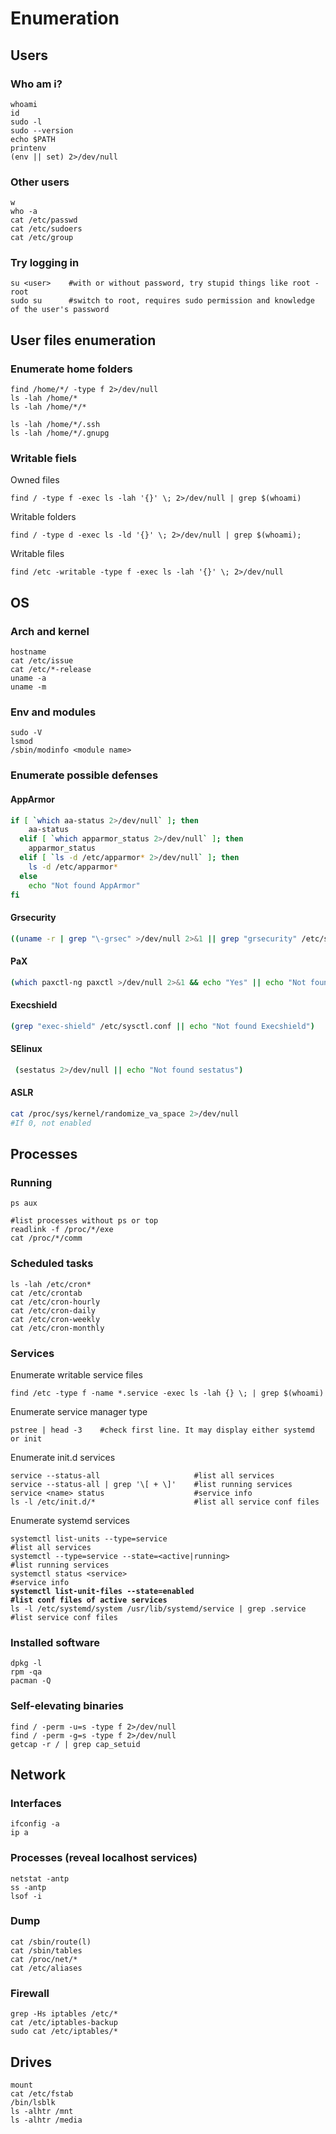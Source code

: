 # Enumeration

## Users

### Who am i?

```
whoami
id
sudo -l
sudo --version
echo $PATH
printenv
(env || set) 2>/dev/null
```

### Other users

```
w
who -a
cat /etc/passwd
cat /etc/sudoers
cat /etc/group
```

### Try logging in

```
su <user>    #with or without password, try stupid things like root - root
sudo su      #switch to root, requires sudo permission and knowledge of the user's password
```

## User files enumeration

### Enumerate home folders

```
find /home/*/ -type f 2>/dev/null
ls -lah /home/*
ls -lah /home/*/*

ls -lah /home/*/.ssh
ls -lah /home/*/.gnupg
```

### Writable fiels

Owned files

```
find / -type f -exec ls -lah '{}' \; 2>/dev/null | grep $(whoami)
```

Writable folders

```
find / -type d -exec ls -ld '{}' \; 2>/dev/null | grep $(whoami);
```

Writable files

```
find /etc -writable -type f -exec ls -lah '{}' \; 2>/dev/null
```

## OS

### Arch and kernel

```
hostname
cat /etc/issue
cat /etc/*-release
uname -a
uname -m
```

### Env and modules

```
sudo -V
lsmod
/sbin/modinfo <module name>
```

### Enumerate possible defenses

#### AppArmor

```bash
if [ `which aa-status 2>/dev/null` ]; then
    aa-status
  elif [ `which apparmor_status 2>/dev/null` ]; then
    apparmor_status
  elif [ `ls -d /etc/apparmor* 2>/dev/null` ]; then
    ls -d /etc/apparmor*
  else
    echo "Not found AppArmor"
fi
```

#### Grsecurity

```bash
((uname -r | grep "\-grsec" >/dev/null 2>&1 || grep "grsecurity" /etc/sysctl.conf >/dev/null 2>&1) && echo "Yes" || echo "Not found grsecurity")
```

#### PaX

```bash
(which paxctl-ng paxctl >/dev/null 2>&1 && echo "Yes" || echo "Not found PaX")
```

#### Execshield

```bash
(grep "exec-shield" /etc/sysctl.conf || echo "Not found Execshield")
```

#### SElinux

```bash
 (sestatus 2>/dev/null || echo "Not found sestatus")
```

#### ASLR

```bash
cat /proc/sys/kernel/randomize_va_space 2>/dev/null
#If 0, not enabled
```

## Processes

### Running

```
ps aux

#list processes without ps or top
readlink -f /proc/*/exe
cat /proc/*/comm
```

### Scheduled tasks

```
ls -lah /etc/cron*
cat /etc/crontab
cat /etc/cron-hourly
cat /etc/cron-daily
cat /etc/cron-weekly
cat /etc/cron-monthly
```

### Services

Enumerate writable service files

```
find /etc -type f -name *.service -exec ls -lah {} \; | grep $(whoami)
```

Enumerate service manager type

```
pstree | head -3    #check first line. It may display either systemd or init
```

Enumerate init.d services

```
service --status-all                     #list all services
service --status-all | grep '\[ + \]'    #list running services
service <name> status                    #service info
ls -l /etc/init.d/*                      #list all service conf files
```

Enumerate systemd services

<pre><code>systemctl list-units --type=service                                  #list all services
systemctl --type=service --state=&#x3C;active|running>                    #list running services
systemctl status &#x3C;service>                                           #service info
<strong>systemctl list-unit-files --state=enabled                            #list conf files of active services
</strong>ls -l /etc/systemd/system /usr/lib/systemd/service | grep .service   #list service conf files
</code></pre>

### Installed software

```
dpkg -l
rpm -qa
pacman -Q
```

### Self-elevating binaries

```
find / -perm -u=s -type f 2>/dev/null
find / -perm -g=s -type f 2>/dev/null
getcap -r / | grep cap_setuid
```

## Network

### Interfaces

```
ifconfig -a
ip a
```

### Processes (reveal localhost services)

```
netstat -antp
ss -antp
lsof -i
```

### Dump

```
cat /sbin/route(l)
cat /sbin/tables
cat /proc/net/*
cat /etc/aliases
```

### Firewall

```
grep -Hs iptables /etc/*
cat /etc/iptables-backup
sudo cat /etc/iptables/*
```

## Drives

```
mount
cat /etc/fstab
/bin/lsblk
ls -alhtr /mnt
ls -alhtr /media
```


